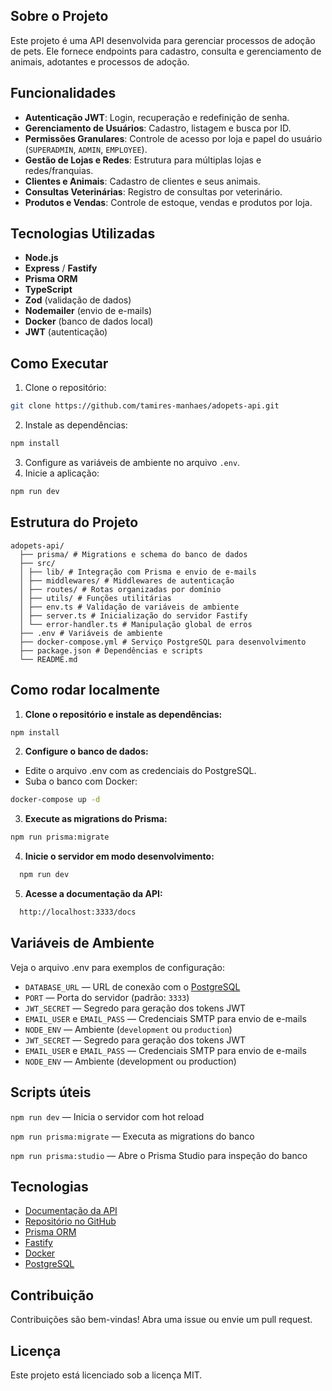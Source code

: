 ## Sobre o Projeto

Este projeto é uma API desenvolvida para gerenciar processos de adoção de pets. Ele fornece endpoints para cadastro, consulta e gerenciamento de animais, adotantes e processos de adoção.

## Funcionalidades

- **Autenticação JWT**: Login, recuperação e redefinição de senha.
- **Gerenciamento de Usuários**: Cadastro, listagem e busca por ID.
- **Permissões Granulares**: Controle de acesso por loja e papel do usuário (`SUPERADMIN`, `ADMIN`, `EMPLOYEE`).
- **Gestão de Lojas e Redes**: Estrutura para múltiplas lojas e redes/franquias.
- **Clientes e Animais**: Cadastro de clientes e seus animais.
- **Consultas Veterinárias**: Registro de consultas por veterinário.
- **Produtos e Vendas**: Controle de estoque, vendas e produtos por loja.

## Tecnologias Utilizadas

- **Node.js**
- **Express** / **Fastify**
- **Prisma ORM**
- **TypeScript**
- **Zod** (validação de dados)
- **Nodemailer** (envio de e-mails)
- **Docker** (banco de dados local)
- **JWT** (autenticação)

## Como Executar

1. Clone o repositório:

```bash
git clone https://github.com/tamires-manhaes/adopets-api.git
```

2. Instale as dependências:

```bash
npm install
```

3. Configure as variáveis de ambiente no arquivo `.env`.
4. Inicie a aplicação:

```bash
npm run dev
```

## Estrutura do Projeto

```
adopets-api/
  ├── prisma/ # Migrations e schema do banco de dados
  ├── src/
  │ ├── lib/ # Integração com Prisma e envio de e-mails
  │ ├── middlewares/ # Middlewares de autenticação
  │ ├── routes/ # Rotas organizadas por domínio
  │ ├── utils/ # Funções utilitárias
  │ ├── env.ts # Validação de variáveis de ambiente
  │ ├── server.ts # Inicialização do servidor Fastify
  │ └── error-handler.ts # Manipulação global de erros
  ├── .env # Variáveis de ambiente
  ├── docker-compose.yml # Serviço PostgreSQL para desenvolvimento
  ├── package.json # Dependências e scripts
  └── README.md
```

## Como rodar localmente

1. **Clone o repositório e instale as dependências:**

```sh
npm install
```

2. **Configure o banco de dados:**

- Edite o arquivo .env com as credenciais do PostgreSQL.
- Suba o banco com Docker:

```sh
docker-compose up -d
```

3. **Execute as migrations do Prisma:**

```sh
npm run prisma:migrate
```

4. **Inicie o servidor em modo desenvolvimento:**

```sh
  npm run dev
```

5. **Acesse a documentação da API:**

```sh
  http://localhost:3333/docs
```

## Variáveis de Ambiente

Veja o arquivo .env para exemplos de configuração:

- `DATABASE_URL` — URL de conexão com o [PostgreSQL](https://www.postgresql.org/)
- `PORT` — Porta do servidor (padrão: `3333`)
- `JWT_SECRET` — Segredo para geração dos tokens JWT
- `EMAIL_USER` e `EMAIL_PASS` — Credenciais SMTP para envio de e-mails
- `NODE_ENV` — Ambiente (`development` ou `production`)
- `JWT_SECRET` — Segredo para geração dos tokens JWT
- `EMAIL_USER` e `EMAIL_PASS` — Credenciais SMTP para envio de e-mails
- `NODE_ENV` — Ambiente (development ou production)

## Scripts úteis

`npm run dev` — Inicia o servidor com hot reload

`npm run prisma:migrate` — Executa as migrations do banco

`npm run prisma:studio` — Abre o Prisma Studio para inspeção do banco

## Tecnologias

- [Documentação da API](http://localhost:3333/docs)
- [Repositório no GitHub](https://github.com/seu-usuario/adopets-api)
- [Prisma ORM](https://www.prisma.io/)
- [Fastify](https://www.fastify.io/)
- [Docker](https://www.docker.com/)
- [PostgreSQL](https://www.postgresql.org/)

## Contribuição

Contribuições são bem-vindas! Abra uma issue ou envie um pull request.

## Licença

Este projeto está licenciado sob a licença MIT.
